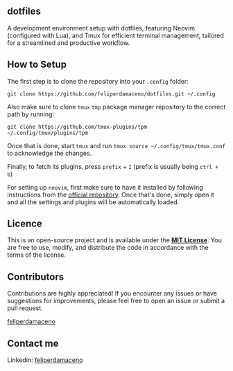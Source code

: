 ## dotfiles

A development environment setup with dotfiles, featuring Neovim (configured with Lua), and Tmux for efficient terminal management, tailored for a streamlined and productive workflow.

## How to Setup

The first step is to clone the repository into your `.config` folder:

```shell
git clone https://github.com/feliperdamaceno/dotfiles.git ~/.config
```

Also make sure to clone `tmux` `tmp` package manager repository to the correct path by running:

```shell
git clone https://github.com/tmux-plugins/tpm ~/.config/tmux/plugins/tpm
```

Once that is done, start `tmux` and run `tmux source ~/.config/tmux/tmux.conf` to acknowledge the changes.

Finally, to fetch its plugins, press `prefix` + `I` (prefix is usually being `ctrl + b`)

For setting up `neovim`, first make sure to have it installed by following instructions from the [official repository](https://github.com/neovim/neovim). Once that's done, simply open it and all the settings and plugins will be automatically loaded.

## Licence

This is an open-source project and is available under the [**MIT License**](LICENSE). You are free to use, modify, and distribute the code in accordance with the terms of the license.

## Contributors

Contributions are highly appreciated! If you encounter any issues or have suggestions for improvements, please feel free to open an issue or submit a pull request.

[feliperdamaceno](https://github.com/feliperdamaceno)

## Contact me

Linkedin: [feliperdamaceno](https://www.linkedin.com/in/feliperdamaceno)
